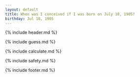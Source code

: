 ```yaml
---
layout: default
title: When was I conceived if I was born on July 18, 1905?
birthday: Jul 18, 1905
---
```


{% include header.md %}

{% include guess.md %}

{% include calculate.md %}

{% include safety.md %}

{% include footer.md %}



